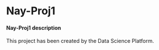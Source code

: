 # Nay-Proj1
#### Nay-Proj1 description

This project has been created by the Data Science Platform.
